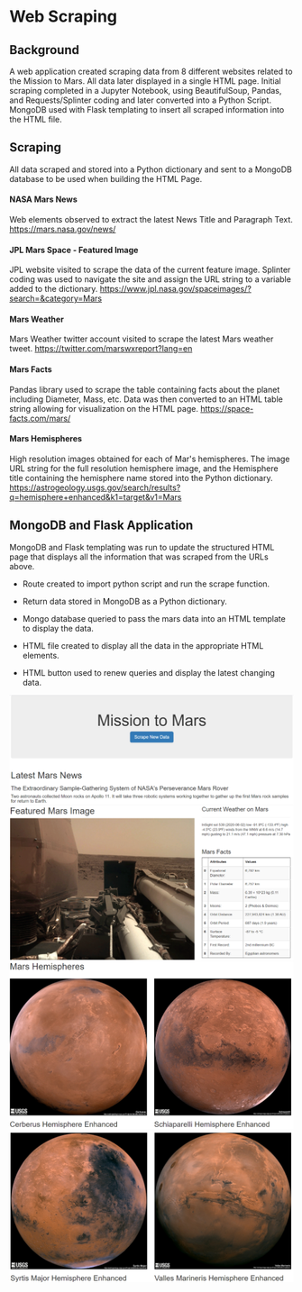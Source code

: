 # Web Scraping

## Background

A web application created scraping data from 8 different websites related to the Mission to Mars.  All data later displayed in a single HTML page. Initial scraping completed in a Jupyter Notebook, using BeautifulSoup, Pandas, and Requests/Splinter coding and later converted into a Python Script.  MongoDB used with Flask templating to insert all scraped information into the HTML file.

## Scraping

All data scraped and stored into a Python dictionary and sent to a MongoDB database to be used when building the HTML Page. 


#### NASA Mars News
Web elements observed to extract the latest News Title and Paragraph Text.
https://mars.nasa.gov/news/

#### JPL Mars Space - Featured Image
JPL website visited to scrape the data of the current feature image. Splinter coding was used to navigate the site and assign the URL string to a variable added to the dictionary.
https://www.jpl.nasa.gov/spaceimages/?search=&category=Mars


#### Mars Weather
Mars Weather twitter account visited to scrape the latest Mars weather tweet. 
https://twitter.com/marswxreport?lang=en

#### Mars Facts
Pandas library used to scrape the table containing facts about the planet including Diameter, Mass, etc.  Data was then converted to an HTML table string allowing for visualization on the HTML page.
https://space-facts.com/mars/

#### Mars Hemispheres
High resolution images obtained for each of Mar's hemispheres.  The image URL string for the full resolution hemisphere image, and the Hemisphere title containing the hemisphere name stored into the Python dictionary.
https://astrogeology.usgs.gov/search/results?q=hemisphere+enhanced&k1=target&v1=Mars

## MongoDB and Flask Application
MongoDB and Flask templating was run to update the structured HTML page that displays all the information that was scraped from the URLs above.

* Route created to import python script and run the scrape function.

* Return data stored in MongoDB as a Python dictionary.

* Mongo database queried to pass the mars data into an HTML template to display the data.

* HTML file created to display all the data in the appropriate HTML elements.

* HTML button used to renew queries and display the latest changing data.

![](Images/html_page1.png)
![](Images/html_page2.png)
![](Images/html_page3.png)
![](Images/html_page4.png)